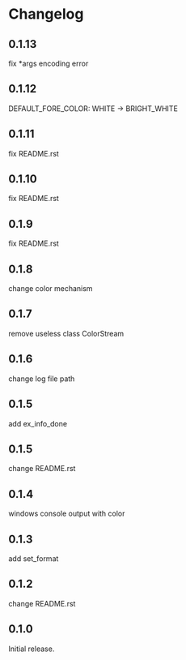 # Changelog

## 0.1.13

fix *args encoding error

## 0.1.12

DEFAULT_FORE_COLOR: WHITE -> BRIGHT_WHITE

## 0.1.11

fix README.rst

## 0.1.10

fix README.rst

## 0.1.9

fix README.rst

## 0.1.8

change color mechanism

## 0.1.7

remove useless class ColorStream

## 0.1.6

change log file path

## 0.1.5

add ex_info_done

## 0.1.5

change README.rst

## 0.1.4

windows console output with color

## 0.1.3

add set_format

## 0.1.2

change README.rst

## 0.1.0

Initial release.


